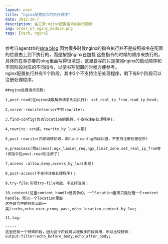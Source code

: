 ```yaml
---
layout: post  
title: "nginx配置指令的执行顺序"  
date: 2012-10-7  
description: 备忘录:nginx配置指令的执行顺序  
img: order_of_nginx_module.png  
tags: [tech, nginx]
---
```

参考自agentzh的[sina blog](http://blog.sina.com.cn/openresty)
因为很多时候nginx的指令执行并不是按照指令在配置的位置由上到下执行的，而是按照nginx在加载
这些指令的时候的顺序来执行的。具体的在章亦春的blog里面写得很清楚，这里要写的只是按照nginx的启动顺序和
不同阶段对应的不同指令，以便书写配置的时候方便参考。    
nginx配置执行共有11个阶段，其中3个不支持注册处理程序，剩下有8个阶段可以注册处理程序。
>  
    
    ##nginx处理请求流程:
    
    1,post-read(在nginx读取解析请求头后执行): set_real_ip_from,read_ip_head;    
        
    2,server-rewrite(server中的rewrite):    
    
    3,find-config(负责location的跳转，不支持注册处理程序):
    
    4,rewrite：set族，rewrite_by_lua(末期)
    
    5,post-rewrite(内部跳转阶段，向find-config阶段回退，不支持注册处理程序)
    
    6,preaccess(预access):ngx_limint_req,ngx_limit_zone,set_real_ip_from等(该指令在post-read也注册了)
    
    7,access :allow,deny,access_by_lua(末期)
    
    8,post-access(不支持注册处理程序)；
    
    9,try-file:实现try-file功能，不支持注册；
    
    10,content(这里content handle是竞争的，一个location里面只能处理一个content handle，所以一个location里面
    这些命令中的只能出现一类):echo,echo_exec,proxy_pass,echo_location,content_by_lua;
    
    11,log:
    
    -----
    这里还有一个特殊阶段，因为这个阶段可以被很多阶段调用，所以比较特殊：
    output-filter:echo_before_body,echo_after_body;